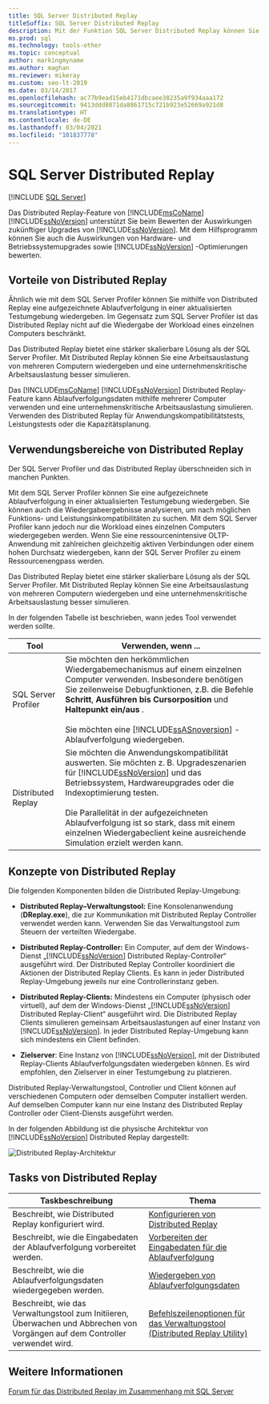 ```yaml
---
title: SQL Server Distributed Replay
titleSuffix: SQL Server Distributed Replay
description: Mit der Funktion SQL Server Distributed Replay können Sie die Auswirkungen zukünftiger Upgrades auf SQL Server, die Hardware, das Betriebssystem und die SQL Server-Optimierung bewerten.
ms.prod: sql
ms.technology: tools-other
ms.topic: conceptual
author: markingmyname
ms.author: maghan
ms.reviewer: mikeray
ms.custom: seo-lt-2019
ms.date: 03/14/2017
ms.openlocfilehash: ac77b9ead15eb4171dbcaee38235a9f934aaa172
ms.sourcegitcommit: 9413ddd8071da8861715c721b923e52669a921d8
ms.translationtype: HT
ms.contentlocale: de-DE
ms.lasthandoff: 03/04/2021
ms.locfileid: "101837778"
---
```

# <a name="sql-server-distributed-replay"></a>SQL Server Distributed Replay

 [!INCLUDE [SQL Server](../../includes/applies-to-version/sqlserver.md)]

Das Distributed Replay-Feature von [!INCLUDE[msCoName](../../includes/msconame-md.md)] [!INCLUDE[ssNoVersion](../../includes/ssnoversion-md.md)] unterstützt Sie beim Bewerten der Auswirkungen zukünftiger Upgrades von [!INCLUDE[ssNoVersion](../../includes/ssnoversion-md.md)]. Mit dem Hilfsprogramm können Sie auch die Auswirkungen von Hardware- und Betriebssystemupgrades sowie [!INCLUDE[ssNoVersion](../../includes/ssnoversion-md.md)] -Optimierungen bewerten.

## <a name="benefits-of-distributed-replay"></a>Vorteile von Distributed Replay

Ähnlich wie mit dem SQL Server Profiler können Sie mithilfe von Distributed Replay eine aufgezeichnete Ablaufverfolgung in einer aktualisierten Testumgebung wiedergeben. Im Gegensatz zum SQL Server Profiler ist das Distributed Replay nicht auf die Wiedergabe der Workload eines einzelnen Computers beschränkt.

Das Distributed Replay bietet eine stärker skalierbare Lösung als der SQL Server Profiler. Mit Distributed Replay können Sie eine Arbeitsauslastung von mehreren Computern wiedergeben und eine unternehmenskritische Arbeitsauslastung besser simulieren.

Das [!INCLUDE[msCoName](../../includes/msconame-md.md)] [!INCLUDE[ssNoVersion](../../includes/ssnoversion-md.md)] Distributed Replay-Feature kann Ablaufverfolgungsdaten mithilfe mehrerer Computer verwenden und eine unternehmenskritische Arbeitsauslastung simulieren. Verwenden des Distributed Replay für Anwendungskompatibilitätstests, Leistungstests oder die Kapazitätsplanung.

## <a name="when-to-use-distributed-replay"></a>Verwendungsbereiche von Distributed Replay

Der SQL Server Profiler und das Distributed Replay überschneiden sich in manchen Punkten.

Mit dem SQL Server Profiler können Sie eine aufgezeichnete Ablaufverfolgung in einer aktualisierten Testumgebung wiedergeben. Sie können auch die Wiedergabeergebnisse analysieren, um nach möglichen Funktions- und Leistungsinkompatibilitäten zu suchen. Mit dem SQL Server Profiler kann jedoch nur die Workload eines einzelnen Computers wiedergegeben werden. Wenn Sie eine ressourcenintensive OLTP-Anwendung mit zahlreichen gleichzeitig aktiven Verbindungen oder einem hohen Durchsatz wiedergeben, kann der SQL Server Profiler zu einem Ressourcenengpass werden.

Das Distributed Replay bietet eine stärker skalierbare Lösung als der SQL Server Profiler. Mit Distributed Replay können Sie eine Arbeitsauslastung von mehreren Computern wiedergeben und eine unternehmenskritische Arbeitsauslastung besser simulieren.

In der folgenden Tabelle ist beschrieben, wann jedes Tool verwendet werden sollte.

|Tool|Verwenden, wenn ...|
|----------|---------------|
| SQL Server Profiler | Sie möchten den herkömmlichen Wiedergabemechanismus auf einem einzelnen Computer verwenden. Insbesondere benötigen Sie zeilenweise Debugfunktionen, z.B. die Befehle **Schritt**, **Ausführen bis Cursorposition** und **Haltepunkt ein/aus** .<br /><br /> Sie möchten eine [!INCLUDE[ssASnoversion](../../includes/ssasnoversion-md.md)] -Ablaufverfolgung wiedergeben. |
| Distributed Replay |Sie möchten die Anwendungskompatibilität auswerten. Sie möchten z. B. Upgradeszenarien für [!INCLUDE[ssNoVersion](../../includes/ssnoversion-md.md)] und das Betriebssystem, Hardwareupgrades oder die Indexoptimierung testen.<br /><br /> Die Parallelität in der aufgezeichneten Ablaufverfolgung ist so stark, dass mit einem einzelnen Wiedergabeclient keine ausreichende Simulation erzielt werden kann.|  

## <a name="distributed-replay-concepts"></a>Konzepte von Distributed Replay

Die folgenden Komponenten bilden die Distributed Replay-Umgebung:  

- **Distributed Replay–Verwaltungstool:** Eine Konsolenanwendung (**DReplay.exe**), die zur Kommunikation mit Distributed Replay Controller verwendet werden kann. Verwenden Sie das Verwaltungstool zum Steuern der verteilten Wiedergabe.  

- **Distributed Replay-Controller:** Ein Computer, auf dem der Windows-Dienst „[!INCLUDE[ssNoVersion](../../includes/ssnoversion-md.md)] Distributed Replay-Controller“ ausgeführt wird. Der Distributed Replay Controller koordiniert die Aktionen der Distributed Replay Clients. Es kann in jeder Distributed Replay-Umgebung jeweils nur eine Controllerinstanz geben.  

- **Distributed Replay-Clients:** Mindestens ein Computer (physisch oder virtuell), auf dem der Windows-Dienst „[!INCLUDE[ssNoVersion](../../includes/ssnoversion-md.md)] Distributed Replay-Client“ ausgeführt wird. Die Distributed Replay Clients simulieren gemeinsam Arbeitsauslastungen auf einer Instanz von [!INCLUDE[ssNoVersion](../../includes/ssnoversion-md.md)]. In jeder Distributed Replay-Umgebung kann sich mindestens ein Client befinden.  

- **Zielserver**: Eine Instanz von [!INCLUDE[ssNoVersion](../../includes/ssnoversion-md.md)], mit der Distributed Replay-Clients Ablaufverfolgungsdaten wiedergeben können. Es wird empfohlen, den Zielserver in einer Testumgebung zu platzieren.

Distributed Replay-Verwaltungstool, Controller und Client können auf verschiedenen Computern oder demselben Computer installiert werden. Auf demselben Computer kann nur eine Instanz des Distributed Replay Controller oder Client-Diensts ausgeführt werden.

In der folgenden Abbildung ist die physische Architektur von [!INCLUDE[ssNoVersion](../../includes/ssnoversion-md.md)] Distributed Replay dargestellt:  

![Distributed Replay-Architektur](../../tools/distributed-replay/media/distributedreplayarch.gif "Distributed Replay-Architektur")  

## <a name="distributed-replay-tasks"></a>Tasks von Distributed Replay

|Taskbeschreibung|Thema|  
|----------------------|-----------|  
| Beschreibt, wie Distributed Replay konfiguriert wird. | [Konfigurieren von Distributed Replay](../../tools/distributed-replay/configure-distributed-replay.md) |
| Beschreibt, wie die Eingabedaten der Ablaufverfolgung vorbereitet werden. | [Vorbereiten der Eingabedaten für die Ablaufverfolgung](../../tools/distributed-replay/prepare-the-input-trace-data.md) |
| Beschreibt, wie die Ablaufverfolgungsdaten wiedergegeben werden. |[Wiedergeben von Ablaufverfolgungsdaten](../../tools/distributed-replay/replay-trace-data.md) | | Beschreibt, wie die Ergebnisse der Ablaufverfolgungsdaten von Distributed Replay überprüft werden. |[Überprüfen der Wiedergabeergebnisse](../../tools/distributed-replay/review-the-replay-results.md)|
| Beschreibt, wie das Verwaltungstool zum Initiieren, Überwachen und Abbrechen von Vorgängen auf dem Controller verwendet wird. | [Befehlszeilenoptionen für das Verwaltungstool &#40;Distributed Replay Utility&#41;](../../tools/distributed-replay/administration-tool-command-line-options-distributed-replay-utility.md) |

## <a name="see-also"></a>Weitere Informationen

[Forum für das Distributed Replay im Zusammenhang mit SQL Server](https://social.technet.microsoft.com/Forums/sl/sqldru/)
